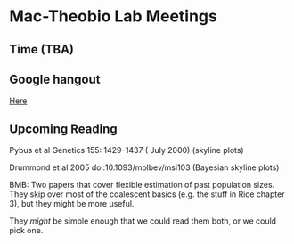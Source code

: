# Mac-Theobio Lab Meetings

## Time (TBA)

## Google hangout
[Here](http://tinyurl.com/theobio-lab-meeting)

## Upcoming Reading

Pybus et al Genetics 155: 1429–1437 ( July 2000)  (skyline plots)

Drummond et al 2005 doi:10.1093/molbev/msi103    (Bayesian skyline plots)

BMB: Two papers that cover flexible estimation of past population sizes.
They skip over most of the coalescent basics (e.g. the stuff in Rice
chapter 3), but they might be more useful.

They *might* be simple enough that we could read them both, or we could
pick one.



